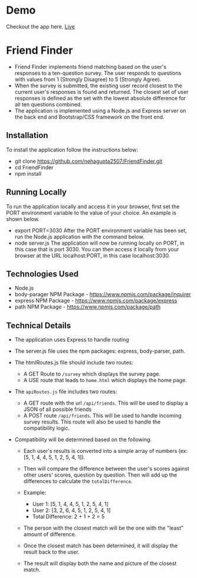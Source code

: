 # Demo
Checkout the app here. [Live](https://protected-waters-26613.herokuapp.com/)

# Friend Finder 
- Friend Finder implements friend matching based on the user's responses to a ten-question survey. The user responds to questions with values from 1 (Strongly Disagree) to 5 (Strongly Agree). 
- When the survey is submitted, the existing user record closest to the current user's responses is found and returned. The closest set of user responses is defined as the set with the lowest absolute difference for all ten questions combined.
- The application is implemented using a Node.js and Express server on the back end and Bootstrap/CSS framework on the front end.

## Installation
To install the application follow the instructions below:
- git clone https://github.com/nehagupta2507/FriendFinder.git
- cd FriendFinder
- npm install
  
## Running Locally
To run the application locally and access it in your browser, first set the PORT environment variable to the value of your choice. An example is shown below.
- export PORT=3030
After the PORT environment variable has been set, run the Node.js application with the command below.
- node server.js
The application will now be running locally on PORT, in this case that is port 3030. You can then access it locally from your browser at the URL localhost:PORT, in this case localhost:3030.

## Technologies Used
- Node.js
- body-parager NPM Package - https://www.npmjs.com/package/inquirer
- express NPM Package - https://www.npmjs.com/package/express
- path NPM Package - https://www.npmjs.com/package/path

## Technical Details
* The application uses Express to handle routing 
 * The server.js file uses the npm packages: express, body-parser, path.
  * The htmlRoutes.js file should include two routes:
 	* A GET Route to `/survey` which displays the survey page.
 	* A USE route that leads to `home.html` which displays the home page.       

  * The `apiRoutes.js` file includes two routes:
 	* A GET route with the url `/api/friends`. This will be used to display a JSON of all possible friends
 	* A POST route `/api/friends`. This will be used to handle incoming survey results. This route will also be used to handle the compatibility logic. 

  * Compatibility will be determined based on the following.
    * Each user's results is converted into a simple array of numbers (ex: [5, 1, 4, 4, 5, 1, 2, 5, 4, 1]).
    * Then will compare the difference between the user's scores against other users' scores, question by question. Then will add up the differences to calculate the `totalDifference`.
    * Example: 
     	*  User 1: [5, 1, 4, 4, 5, 1, 2, 5, 4, 1]
 		*  User 2: [3, 2, 6, 4, 5, 1, 2, 5, 4, 1]
 		*  Total Difference: 2 + 1 + 2 = 5

    * The person with the closest match will be the one with the "least" amount of difference.
    * Once the closest match has been determined, it will display the result back to the user. 
    * The result will display both the name and picture of the closest match. 


